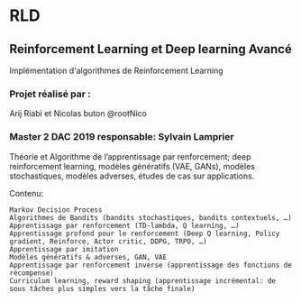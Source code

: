 # RLD

## Reinforcement Learning et Deep learning Avancé
Implémentation d'algorithmes de Reinforcement Learning 
### Projet réalisé par :
Arij Riabi et Nicolas buton @rootNico
### Master 2 DAC 2019 responsable: Sylvain Lamprier

Théorie et Algorithme de l’apprentissage par renforcement; deep reinforcement learning, modèles génératifs (VAE, GANs), modèles stochastiques, modèles adverses, études de cas sur applications.

Contenu:

    Markov Decision Process
    Algorithmes de Bandits (bandits stochastiques, bandits contextuels, …)
    Apprentissage par renforcement (TD-lambda, Q learning, …)
    Apprentissage profond pour le renforcement (Deep Q learning, Policy gradient, Reinforce, Actor critic, DDPG, TRPO, …)
    Apprentissage par imitation
    Modèles génératifs & adverses, GAN, VAE
    Apprentissage par renforcement inverse (apprentissage des fonctions de récompense)
    Curriculum learning, reward shaping (apprentissage incrémental: de sous tâches plus simples vers la tâche finale)
